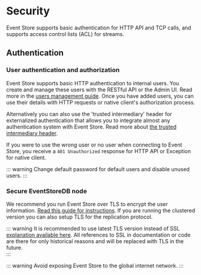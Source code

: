 # Security

Event Store supports basic authentication for HTTP API and TCP calls, and supports access control lists (ACL) for streams.

## Authentication

### User authentication and authorization

Event Store supports basic HTTP authentication to internal users. You create and manage these users with the RESTful API or the Admin UI. Read more in the [users management guide](/docs/server/5.0.9/server/users-and-access-control-lists.md). Once you have added users, you can use their details with HTTP requests or native client's authorization process.

Alternatively you can also use the 'trusted intermediary' header for externalized authentication that allows you to integrate almost any authentication system with Event Store. Read more about [the trusted intermediary header](/docs/server/5.0.9/http-api/optional-http-headers/trusted-intermediary.md).

If you were to use the wrong user or no user when connecting to Event Store, you receive a `401 Unauthorized` response for HTTP API or Exception for native client.

::: warning
Change default password for default users and disable unused users. 
:::

### Secure EventStoreDB node

We recommend you run Event Store over TLS to encrypt the user information. [Read this guide for instructions](/docs/server/5.0.9/server/installation/setting-up-ssl.md). If you are running the clustered version you can also setup TLS for the replication protocol.

::: warning
It is recommended to use latest TLS version instead of SSL [explanation available here](https://en.wikipedia.org/wiki/Transport_Layer_Security#SSL_1.0,_2.0,_and_3.0). All references to SSL in documentation or code are there for only historical reasons and will be replaced with TLS in the future.  
:::

::: warning
Avoid exposing Event Store to the global internet network. 
:::


